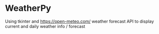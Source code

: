 # WeatherPy

Using tkinter and https://open-meteo.com/ weather forecast API to display current and daily weather info / forecast
